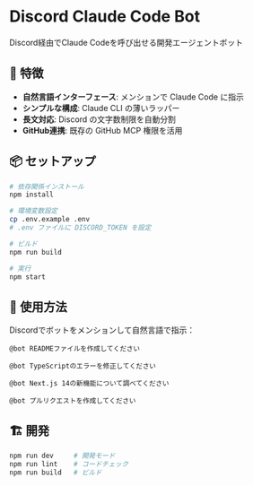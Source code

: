 # Discord Claude Code Bot

Discord経由でClaude Codeを呼び出せる開発エージェントボット

## 🚀 特徴

- **自然言語インターフェース**: メンションで Claude Code に指示
- **シンプルな構成**: Claude CLI の薄いラッパー
- **長文対応**: Discord の文字数制限を自動分割
- **GitHub連携**: 既存の GitHub MCP 権限を活用

## 📦 セットアップ

```bash
# 依存関係インストール
npm install

# 環境変数設定
cp .env.example .env
# .env ファイルに DISCORD_TOKEN を設定

# ビルド
npm run build

# 実行
npm start
```

## 💬 使用方法

Discordでボットをメンションして自然言語で指示：

```
@bot READMEファイルを作成してください

@bot TypeScriptのエラーを修正してください

@bot Next.js 14の新機能について調べてください

@bot プルリクエストを作成してください
```

## 🏗️ 開発

```bash
npm run dev     # 開発モード
npm run lint    # コードチェック
npm run build   # ビルド
```